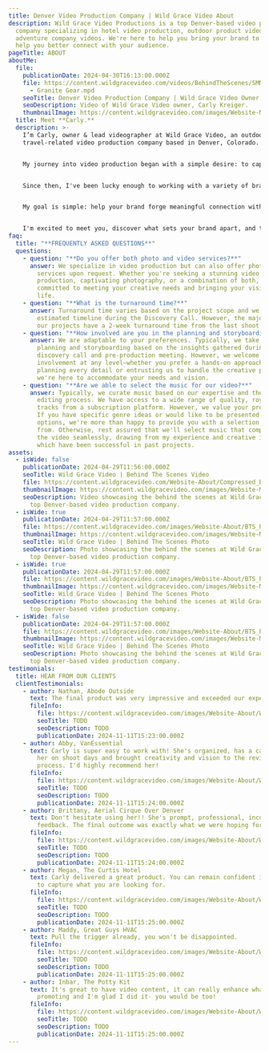 ```yaml
---
title: Denver Video Production Company | Wild Grace Video About
description: Wild Grace Video Productions is a top Denver-based video production
  company specializing in hotel video production, outdoor product videos and
  adventure company videos. We're here to help you bring your brand to life and
  help you better connect with your audience.
pageTitle: ABOUT
aboutMe:
  file:
    publicationDate: 2024-04-30T16:13:00.000Z
    file: https://content.wildgracevideo.com/videos/BehindTheScenes/SMM+-+Granite+Gear/SMM
      - Granite Gear.mpd
    seoTitle: Denver Video Production Company | Wild Grace Video Owner
    seoDescription: Video of Wild Grace Video owner, Carly Kreiger.
    thumbnailImage: https://content.wildgracevideo.com/images/Website-Main/logo1.webp
  title: Meet **Carly.**
  description: >-
    I’m Carly, owner & lead videographer at Wild Grace Video, an outdoor and
    travel-related video production company based in Denver, Colorado.


    My journey into video production began with a simple desire: to capture and preserve the meaningful moments of my life. As I crafted video compilations of adventures that I refused to miss out on, I realized that I loved creating videos that told the story of new experiences. places, and people.


    Since then, I've been lucky enough to working with a variety of brands that share a love for the outdoors and travel. Now, I’m here to help your brand grow through video, translating your company's identity into a feeling that draws in an aligned audience.


    My goal is simple: help your brand forge meaningful connection with a like-minded community.


    I'm excited to meet you, discover what sets your brand apart, and to embark on this creative journey together.
faq:
  title: "**FREQUENTLY ASKED QUESTIONS**"
  questions:
    - question: "**Do you offer both photo and video services?**"
      answer: We specialize in video production but can also offer photography
        services upon request. Whether you're seeking a stunning video
        production, captivating photography, or a combination of both, we're
        committed to meeting your creative needs and bringing your vision to
        life.
    - question: "**What is the turnaround time?**"
      answer: Turnaround time varies based on the project scope and we will provide an
        estimated timeline during the Discovery Call. However, the majority of
        our projects have a 2-week turnaround time from the last shoot date.
    - question: "**How involved are you in the planning and storyboarding process?**"
      answer: We are adaptable to your preferences. Typically, we take the lead in
        planning and storyboarding based on the insights gathered during our
        discovery call and pre-production meeting. However, we welcome your
        involvement at any level—whether you prefer a hands-on approach in
        planning every detail or entrusting us to handle the creative process,
        we're here to accommodate your needs and vision.
    - question: "**Are we able to select the music for our video?**"
      answer: Typically, we curate music based on our expertise and the flow of the
        editing process. We have access to a wide range of quality, royalty-free
        tracks from a subscription platform. However, we value your preferences.
        If you have specific genre ideas or would like to be presented with song
        options, we're more than happy to provide you with a selection to choose
        from. Otherwise, rest assured that we'll select music that complements
        the video seamlessly, drawing from my experience and creative instincts
        which have been successful in past projects.
assets:
  - isWide: false
    publicationDate: 2024-04-29T11:56:00.000Z
    seoTitle: Wild Grace Video | Behind The Scenes Video
    file: https://content.wildgracevideo.com/Website-About/Compressed_BTS_Video.mp4
    thumbnailImage: https://content.wildgracevideo.com/images/Website-Main/logo1.webp
    seoDescription: Video showcasing the behind the scenes at Wild Grace Video, a
      top Denver-based video production company.
  - isWide: true
    publicationDate: 2024-04-29T11:57:00.000Z
    file: https://content.wildgracevideo.com/images/Website-About/BTS_Photo1.webp
    thumbnailImage: https://content.wildgracevideo.com/images/Website-Main/logo1.webp
    seoTitle: Wild Grace Video | Behind The Scenes Photo
    seoDescription: Photo showcasing the behind the scenes at Wild Grace Video, a
      top Denver-based video production company.
  - isWide: true
    publicationDate: 2024-04-29T11:57:00.000Z
    file: https://content.wildgracevideo.com/images/Website-About/BTS_Photo3.webp
    thumbnailImage: https://content.wildgracevideo.com/images/Website-Main/logo1.webp
    seoTitle: Wild Grace Video | Behind The Scenes Photo
    seoDescription: Photo showcasing the behind the scenes at Wild Grace Video, a
      top Denver-based video production company.
  - isWide: false
    publicationDate: 2024-04-29T11:57:00.000Z
    file: https://content.wildgracevideo.com/images/Website-About/BTS_Photo2.webp
    thumbnailImage: https://content.wildgracevideo.com/images/Website-Main/logo1.webp
    seoTitle: Wild Grace Video | Behind The Scenes Photo
    seoDescription: Photo showcasing the behind the scenes at Wild Grace Video, a
      top Denver-based video production company.
testimonials:
  title: HEAR FROM OUR CLIENTS
  clientTestimonials:
    - author: Nathan, Abode Outside
      text: The final product was very impressive and exceeded our expectations
      fileInfo:
        file: https://content.wildgracevideo.com/images/Website-About/WWD_1.webp
        seoTitle: TODO
        seoDescription: TODO
        publicationDate: 2024-11-11T15:23:00.000Z
    - author: Abby, VanEssential
      text: Carly is super easy to work with! She's organized, has a calm energy about
        her on shoot days and brought creativity and vision to the revision
        process. I'd highly recommend her!
      fileInfo:
        file: https://content.wildgracevideo.com/images/Website-About/WWD_1.webp
        seoTitle: TODO
        seoDescription: TODO
        publicationDate: 2024-11-11T15:24:00.000Z
    - author: Brittany, Aerial Cirque Over Denver
      text: Don't hesitate using her!! She's prompt, professional, incorporates
        feedback. The final outcome was exactly what we were hoping for.
      fileInfo:
        file: https://content.wildgracevideo.com/images/Website-About/WWD_1.webp
        seoTitle: TODO
        seoDescription: TODO
        publicationDate: 2024-11-11T15:24:00.000Z
    - author: Megan, The Curtis Hotel
      text: Carly delivered a great product. You can remain confident in her abilities
        to capture what you are looking for.
      fileInfo:
        file: https://content.wildgracevideo.com/images/Website-About/WWD_1.webp
        seoTitle: TODO
        seoDescription: TODO
        publicationDate: 2024-11-11T15:25:00.000Z
    - author: Maddy, Great Guys HVAC
      text: Pull the trigger already, you won't be disappointed.
      fileInfo:
        file: https://content.wildgracevideo.com/images/Website-About/WWD_1.webp
        seoTitle: TODO
        seoDescription: TODO
        publicationDate: 2024-11-11T15:25:00.000Z
    - author: Inbar, The Potty Kit
      text: It's great to have video content, it can really enhance what you are
        promoting and I'm glad I did it- you would be too!
      fileInfo:
        file: https://content.wildgracevideo.com/images/Website-About/WWD_1.webp
        seoTitle: TODO
        seoDescription: TODO
        publicationDate: 2024-11-11T15:25:00.000Z
---
```

